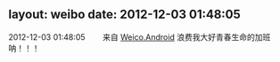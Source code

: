 layout: weibo
date: 2012-12-03 01:48:05
---
<meta name="referrer" content="no-referrer" />

2012-12-03 01:48:05  &nbsp;&nbsp;&nbsp;&nbsp;&nbsp;&nbsp; 来自 <a href="http://app.weibo.com/t/feed/l4RWD" rel="nofollow">Weico.Android</a>
浪费我大好青春生命的加班呐！！！ ​​​
